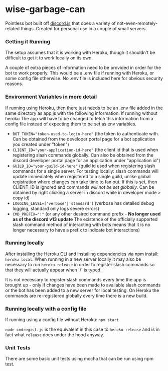 # wise-garbage-can
Pointless bot built off [discord.js](https://discordjs.guide/) that does a variety of not-even-remotely-related things. Created for personal use in a couple of small servers.

### Getting it Running

The setup assumes that it is working with Heroku, though it shouldn't be difficult to get it to work locally on its own.

A couple of extra pieces of information need to be provided in order for the bot to work properly. This would be a .env file if running with Heroku, or some config file otherwise. No .env file is included here for obvious security reasons.

### Environment Variables in more detail

If running using Heroku, then there just needs to be an .env file added in the same directory as app.js with the following information. If running without heroku The app will have to be changed to fetch this information from a config file instead of expecting them to be set as env variables. <br>

- `BOT_TOKEN="token-used-to-login-here"` (the token to authenticate with. Can be obtained from the developer portal page for a bot application you created under "token") <br>
- `CLIENT_ID="your-application-id-here"` (the client id that is used when registering slash commands globally. Can also be obtained from the discord developer portal page for an application under "application id") <br>
- `GUILD_ID="your-guild-id-here"` (guild id used when registering slash commands for a single server. For testing locally: slash commands will update immediately when registered to a single guild, unlike global registration where changes can take time to fan out. If this is set, then CLIENT_ID is ignored and commands *will not be set globally*. Can be obtained by right clicking a server in discord while in developer mode > copy id)<br>
- `LOGGING_LEVEL=['verbose'|'standard']` (verbose has detailed debug logging, standard only logs severe errors)
- `CMD_PREFIX="!"` (or any other desired command prefix - **No longer used as of the discord v13 update** The existence of the officially supported slash command method of interacting with bots means that it is no longer necessary to have a prefix to indicate bot interactions)<br>

### Running locally

After installing the Heroku CLI and installing dependencies via npm install: `heroku local`. 
When running in a new server locally it may also be necessary to run `heroku release` in order to register slash commands so that they will actually appear when '/' is typed. 

It is not necessary to register slash commands every time the app is brought up - only if changes have been made to available slash commands or the bot has been added to a new server for local testing. On Heroku the commands are re-registered globally every time there is a new build.

### Running locally with a config file  

If running using a config file without Heroku: `npm start`

`node cmdregist.js` is the equivalent in this case to `heroku release` and is in fact what `release` does under the hood anyway.

### Unit Tests

There are some basic unit tests using mocha that can be run using npm test.
